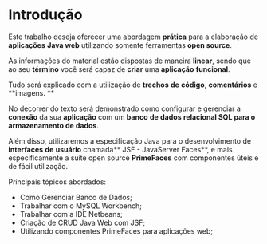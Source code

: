 # Introdução

Este  trabalho deseja oferecer uma abordagem **prática** para a elaboração de **aplicações** **Java web** utilizando somente ferramentas **open source**.

As informações do material estão dispostas de maneira **linear**, sendo que ao seu **término** você será capaz de **criar** uma **aplicação** **funcional**.

Tudo será explicado com a utilização de **trechos** **de** **código**, **comentários** e **imagens. **

No decorrer do texto será demonstrado como configurar e gerenciar a **conexão** da sua **aplicação** com um **banco** **de** **dados** **relacional **SQL para o armazenamento de** dados**. 

Além disso,  utilizaremos a especificação Java para o desenvolvimento de **interfaces** **de** **usuário** chamada** JSF - JavaServer Faces**, e mais especificamente a suíte open source **PrimeFaces** com componentes úteis e de fácil utilização.



Principais tópicos abordados:

* Como Gerenciar Banco de Dados;
* Trabalhar com o MySQL Workbench;
* Trabalhar com a IDE Netbeans;
* Criação de CRUD Java Web com JSF;
* Utilizando componentes PrimeFaces para aplicações web;



